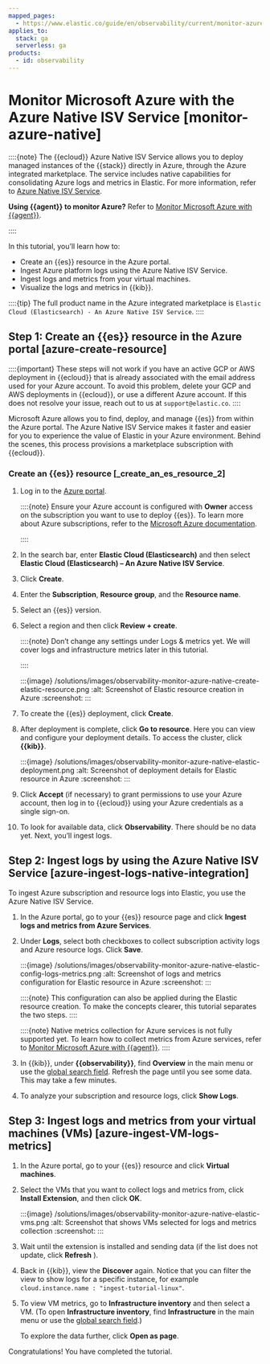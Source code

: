 ```yaml
---
mapped_pages:
  - https://www.elastic.co/guide/en/observability/current/monitor-azure-native.html
applies_to:
  stack: ga
  serverless: ga
products:
  - id: observability
---
```


# Monitor Microsoft Azure with the Azure Native ISV Service [monitor-azure-native]

::::{note}
The {{ecloud}} Azure Native ISV Service allows you to deploy managed instances of the {{stack}} directly in Azure, through the Azure integrated marketplace. The service includes native capabilities for consolidating Azure logs and metrics in Elastic. For more information, refer to [Azure Native ISV Service](/deploy-manage/deploy/elastic-cloud/azure-native-isv-service.md).

**Using {{agent}} to monitor Azure?** Refer to [Monitor Microsoft Azure with {{agent}}](monitor-microsoft-azure-with-elastic-agent.md).

::::


In this tutorial, you’ll learn how to:

* Create an {{es}} resource in the Azure portal.
* Ingest Azure platform logs using the Azure Native ISV Service.
* Ingest logs and metrics from your virtual machines.
* Visualize the logs and metrics in {{kib}}.

::::{tip}
The full product name in the Azure integrated marketplace is `Elastic Cloud (Elasticsearch) - An Azure Native ISV Service`.
::::



## Step 1: Create an {{es}} resource in the Azure portal [azure-create-resource]

::::{important}
These steps will not work if you have an active GCP or AWS deployment in {{ecloud}} that is already associated with the email address used for your Azure account. To avoid this problem, delete your GCP and AWS deployments in {{ecloud}}, or use a different Azure account. If this does not resolve your issue, reach out to us at `support@elastic.co`.
::::


Microsoft Azure allows you to find, deploy, and manage {{es}} from within the Azure portal. The Azure Native ISV Service makes it faster and easier for you to experience the value of Elastic in your Azure environment. Behind the scenes, this process provisions a marketplace subscription with {{ecloud}}.


### Create an {{es}} resource [_create_an_es_resource_2]

1. Log in to the [Azure portal](https://portal.azure.com/).

    ::::{note}
    Ensure your Azure account is configured with **Owner** access on the subscription you want to use to deploy {{es}}. To learn more about Azure subscriptions, refer to the [Microsoft Azure documentation](https://docs.microsoft.com/en-us/azure/cost-management-billing/manage/add-change-subscription-administrator#assign-a-subscription-administrator).

    ::::

2. In the search bar, enter **Elastic Cloud (Elasticsearch)** and then select **Elastic Cloud (Elasticsearch) – An Azure Native ISV Service**.
3. Click **Create**.
4. Enter the **Subscription**, **Resource group**, and the **Resource name**.
5. Select an {{es}} version.
6. Select a region and then click **Review + create**.

    ::::{note}
    Don’t change any settings under Logs & metrics yet. We will cover logs and infrastructure metrics later in this tutorial.

    ::::


    :::{image} /solutions/images/observability-monitor-azure-native-create-elastic-resource.png
    :alt: Screenshot of Elastic resource creation in Azure
    :screenshot:
    :::

7. To create the {{es}} deployment, click **Create**.
8. After deployment is complete, click **Go to resource**. Here you can view and configure your deployment details. To access the cluster, click **{{kib}}**.

    :::{image} /solutions/images/observability-monitor-azure-native-elastic-deployment.png
    :alt: Screenshot of deployment details for Elastic resource in Azure
    :screenshot:
    :::

9. Click **Accept** (if necessary) to grant permissions to use your Azure account, then log in to {{ecloud}} using your Azure credentials as a single sign-on.
10. To look for available data, click **Observability**. There should be no data yet. Next, you’ll ingest logs.


## Step 2: Ingest logs by using the Azure Native ISV Service [azure-ingest-logs-native-integration]

To ingest Azure subscription and resource logs into Elastic, you use the Azure Native ISV Service.

1. In the Azure portal, go to your {{es}} resource page and click **Ingest logs and metrics from Azure Services**.
2. Under **Logs**, select both checkboxes to collect subscription activity logs and Azure resource logs. Click **Save**.

    :::{image} /solutions/images/observability-monitor-azure-native-elastic-config-logs-metrics.png
    :alt: Screenshot of logs and metrics configuration for Elastic resource in Azure
    :screenshot:
    :::

    ::::{note}
    This configuration can also be applied during the Elastic resource creation. To make the concepts clearer, this tutorial separates the two steps.
    ::::


    ::::{note}
    Native metrics collection for Azure services is not fully supported yet. To learn how to collect metrics from Azure services, refer to [Monitor Microsoft Azure with {{agent}}](monitor-microsoft-azure-with-elastic-agent.md).
    ::::

3. In {{kib}}, under **{{observability}}**, find **Overview** in the main menu or use the [global search field](/explore-analyze/find-and-organize/find-apps-and-objects.md). Refresh the page until you see some data. This may take a few minutes.
4. To analyze your subscription and resource logs, click **Show Logs**.


## Step 3: Ingest logs and metrics from your virtual machines (VMs) [azure-ingest-VM-logs-metrics]

1. In the Azure portal, go to your {{es}} resource and click **Virtual machines**.
2. Select the VMs that you want to collect logs and metrics from, click **Install Extension**, and then click **OK**.

    :::{image} /solutions/images/observability-monitor-azure-native-elastic-vms.png
    :alt: Screenshot that shows VMs selected for logs and metrics collection
    :screenshot:
    :::

3. Wait until the extension is installed and sending data (if the list does not update, click **Refresh** ).
4. Back in {{kib}}, view the **Discover** again. Notice that you can filter the view to show logs for a specific instance, for example `cloud.instance.name : "ingest-tutorial-linux"`.
5. To view VM metrics, go to **Infrastructure inventory** and then select a VM. (To open **Infrastructure inventory**, find **Infrastructure** in the main menu or use the [global search field](/explore-analyze/find-and-organize/find-apps-and-objects.md).)

    To explore the data further, click **Open as page**.


Congratulations! You have completed the tutorial.
